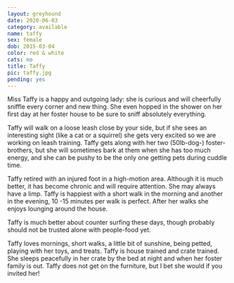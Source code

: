 ```yaml
---
layout: greyhound
date: 2020-06-03
category: available
name: taffy
sex: female
dob: 2015-03-04
color: red & white
cats: no
title: Taffy
pic: taffy.jpg
pending: yes
---
```

Miss Taffy is a happy and outgoing lady: she is curious and will cheerfully sniffle every corner and new thing. She even hopped in the shower on her first day at her foster house to be sure to sniff absolutely everything. 

Taffy will walk on a loose leash close by your side, but if she sees an interesting sight (like a cat or a squirrel) she gets very excited so we are working on leash training. Taffy gets along with her two (50lb-dog-) foster-brothers, but she will sometimes bark at them when she has too much energy, and she can be pushy to be the only one getting pets during cuddle time. 

Taffy retired with an injured foot in a high-motion area. Although it is much better, it has become chronic and will require attention.  She may always have a limp. Taffy is happiest with a short walk in the morning and another in the evening, 10 -15 minutes per walk is perfect. After her walks she enjoys lounging around the house. 

Taffy is much better about counter surfing these days, though probably should not be trusted alone with people-food yet. 

Taffy loves mornings, short walks, a little bit of sunshine, being petted, playing with her toys, and treats. Taffy is house trained and crate trained. She sleeps peacefully in her crate by the bed at night and when her foster family is out. Taffy does not get on the furniture, but I bet she would if you invited her!

